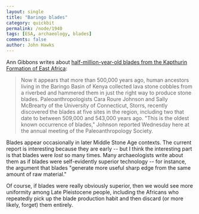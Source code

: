 ```yaml
---
layout: single 
title: "Baringo blades" 
category: quickbit
permalink: /node/1940
tags: [ESA, archaeology, blades] 
comments: false 
author: John Hawks 
---
```


Ann Gibbons writes about <a href="http://sciencenow.sciencemag.org/cgi/content/full/2009/402/2">half-million-year-old blades from the Kapthurin Formation of East Africa</a>:

<blockquote>Now it appears that more than 500,000 years ago, human ancestors living in the Baringo Basin of Kenya collected lava stone cobbles from a riverbed and hammered them in just the right way to produce stone blades. Paleoanthropologists Cara Roure Johnson and Sally McBrearty of the University of Connecticut, Storrs, recently discovered the blades at five sites in the region, including two that date to between 509,000 and 543,000 years ago. "This is the oldest known occurrence of blades," Johnson reported Wednesday here at the annual meeting of the Paleoanthropology Society.</blockquote>

Blades appear occasionally in later Middle Stone Age contexts. The current report is interesting because they are early -- but I think the interesting part is that blades were <i>lost</i> so many times. Many archaeologists write about them as if blades were self-evidently superior technology -- for instance, the argument that blades "generate more useful sharp edge from the same amount of raw material."  

Of course, if blades were really obviously superior, then we would see more uniformity among Late Pleistocene people, including the Africans who repeatedly pick up the blade production habit and then discard (or more likely, forget) them entirely. 

